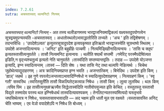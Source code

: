 ```yaml
---
index: 7.2.61
sutra: अचस्तास्वत् थल्यनिटो नित्यम्

---
```

_अचस्तास्वत् थल्यनिटो नित्यम्_ - अत तस्य थलीडागमस्य भारद्वाजनियमाद्विकल्पं वक्ष्यस्तदुपयोगत्वेन सूत्रद्वयमुपन्यस्यति -अचस्तास्वत् । अधातोस्थलोऽभावाद्धातोरिति लभ्यते । 'अच ' इति तद्विशेषणम् । तदन्तविधिः । 'उपदेशेऽत्वत' इत्युत्तरसूत्रादुपदेश इत्यपकृष्यत इतिऋतो भारद्वाजस्ये॑ति सूत्रभाष्ये स्थितम् । उपदेशे अजन्तादित्यन्वयः । 'अनिट' इति बहुव्रीहेः पञ्चमी । नित्यमिड्विहीनादित्यन्वयः । 'तासि च क्लृप' इत्यतस्तासीत्यनुवर्तते । तासौ नित्यमनिट इत्यन्वयः । थलीति षष्ठर्थे सप्तमी ।गमेरिट् परस्मैपदेष्वि॑त्यत इडिति,न वृद्भ्यश्चतुभ्र्य॑ इत्यतो नेति चानुवर्तते ।तास्व॑दिति सप्तम्यान्तद्वतिः । तदाह — उपदेशे योऽजन्त इत्यादि, इण्न स्यादित्यन्तम् ।तास्व॑ —  दिति सेषः । यथा तासि नेट् तथा थल्यपि नेडित्यर्थः । चिचेथ जुहोथेत्याद्युदाहरणम् । अत्र क्रादिनियमप्राप्त इण्न भवति । अजन्तात्किम्  । बिभेदिथ । उपदेश इति किम्  । 'ह्मञ्' जहर्थ । इह गुणे रपरत्वेऽजन्तत्वाऽभावादिण्निषेधो न स्यादित्युपदेशग्रहणम् । नित्यग्रहणं किम्  । 'स्वृ गतौ' सस्वरिथ ।स्वरितसूती॑ति तासौ विकल्पितेट्कत्वान्न निषेधः । तासौ किम्  । लूत्वा लुलविथ । थलः किम्  ।पपिव पिम । इह तासीत्यनुव#ऋत्त्यैव सिद्धेःतास्व॑दिति नातीवोपयुज्यत इति केचित् । वस्तुतस्तु यस्तासौ विद्यते तस्मादेव परस्य थल इण्निषेधार्थ तास्वदित्यावश्यकम् । तेनलिटन्यतरस्या॑मित्यदो घस्लृभावे जघसिथेत्यत्र न निषेधः, घसस्तासावभावादति — अद भक्षम इति धातौ मूल एव वक्ष्यते ।यस्तासावस्ति अनिट् चे॑ति भाष्यम् । एव वेञो वयादेशेऽपि न निषेध ति बोध्यम् ।
